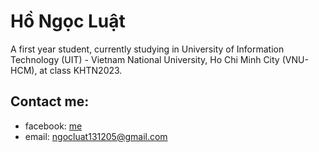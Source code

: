 
# Hồ Ngọc Luật 

A first year student, currently studying in University of Information Technology (UIT) - Vietnam National University, Ho Chi Minh City (VNU-HCM), at class KHTN2023.

## Contact me:
- facebook: [me](https://www.facebook.com/ngocluat.ho.92)
- email: ngocluat131205@gmail.com
